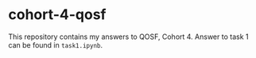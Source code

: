# cohort-4-qosf
This repository contains my answers to QOSF, Cohort 4. Answer to task 1 can be found in `task1.ipynb`.
